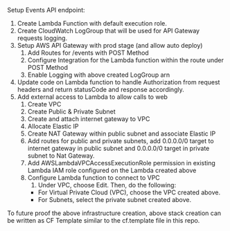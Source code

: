 Setup Events API endpoint:

1. Create Lambda Function with default execution role.
2. Create CloudWatch LogGroup that will be used for API Gateway requests logging.
3. Setup AWS API Gateway with prod stage (and allow auto deploy)
    1. Add Routes for /events with POST Method
    2. Configure Integration for the Lambda function within the route under POST Method
    3. Enable Logging with above created LogGroup arn
5. Update code on Lambda function to handle Authorization from request headers and return statusCode and response accordingly.
6. Add external access to Lambda to allow calls to web
    1. Create VPC
    2. Create Public & Private Subnet
    3. Create and attach internet gateway to VPC
    4. Allocate Elastic IP
    5. Create NAT Gateway within public subnet and associate Elastic IP
    6. Add routes for public and private subnets, add 0.0.0.0/0 target to internet gateway in public subnet and 0.0.0.0/0 target in private subnet to Nat Gateway.
    7. Add AWSLambdaVPCAccessExecutionRole permission in existing Lambda IAM role configured on the Lambda created above
    8. Configure Lambda function to connect to VPC
        1. Under VPC, choose Edit. Then, do the following:
        - For Virtual Private Cloud (VPC), choose the VPC created above.
        - For Subnets, select the private subnet created above.

To future proof the above infrastructure creation, above stack creation can be written as CF Template similar to the cf.template file in this repo.